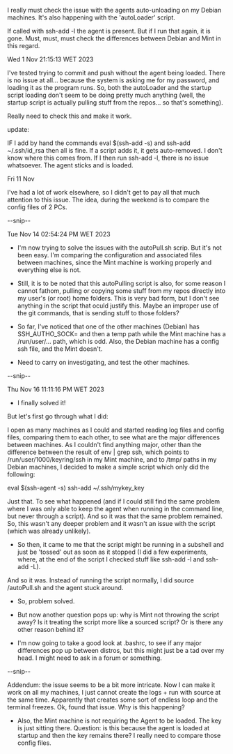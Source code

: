 I really must check the issue with the agents auto-unloading on my Debian machines.
It's also happening with the 'autoLoader' script.

If called with ssh-add -l the agent is present. But if I run that again, it is gone.
Must, must, must check the differences between Debian and Mint in this regard.

Wed  1 Nov 21:15:13 WET 2023

I've tested trying to commit and push without the agent being loaded.
There is no issue at all... because the system is asking me for my password, and
loading it as the program runs. So, both the autoLoader and the startup script loading
don't seem to be doing pretty much anything (well, the startup script is actually
pulling stuff from the repos... so that's something).

Really need to check this and make it work.

update: 

IF I add by hand the commands eval $(ssh-add -s) and ssh-add ~/.ssh/id_rsa then all is
 fine. If a script adds it, it gets auto-removed. I don't know where this comes from.
If I then run ssh-add -l, there is no issue whatsoever. The agent sticks and is loaded.

Fri 11 Nov 

I've had a lot of work elsewhere, so I didn't get to pay all that much attention to
this issue. The idea, during the weekend is to compare the config files of 2 PCs.

--snip--

Tue Nov 14 02:54:24 PM WET 2023

- I'm now trying to solve the issues with the autoPull.sh scrip. But it's not been easy. I'm comparing the
configuration and associated files between machines, since the Mint machine is working properly and
everything else is not.

- Still, it is to be noted that this autoPulling script is also, for some reason I cannot fathom, 
pulling or copying some stuff from my repos directly into my user's (or root) home folders. This is
very bad form, but I don't see anything in the script that oculd justify this. Maybe an improper use
of the git commands, that is sending stuff to those folders?

- So far, I've noticed that one of the other machines (Debian) has SSH_AUTHO_SOCK= and then a temp path
while the Mint machine has a /run/user/... path, which is odd. Also, the Debian machine has a config
ssh file, and the Mint doesn't.

- Need to carry on investigating, and test the other machines.

--snip--

Thu Nov 16 11:11:16 PM WET 2023

- I finally solved it!

But let's first go through what I did: 

I open as many machines as I could and started reading log files and config files, comparing them to each other, to see what are the major differences between machines. As I couldn't find anything major, other than the difference between the result of env | grep ssh, which points to /run/user/1000/keyring/ssh in my Mint machine, and to /tmp/ paths in my Debian machines, I decided to make a simple script which only did the following:

eval $(ssh-agent -s)
ssh-add ~/.ssh/mykey_key

Just that. To see what happened (and if I could still find the same problem where I was only able to keep the agent when running in the command line, but never through a script). And so it was that the same problem remained. So, this wasn't any deeper problem and it wasn't an issue with the script (which was already unlikely).

- So then, it came to me that the script might be running in a subshell and just be 'tossed' out as soon as it stopped (I did a few experiments, where, at the end of the script I checked stuff like ssh-add -l and ssh-add -L).

And so it was. Instead of running the script normally, I did source /autoPull.sh and the agent stuck around.

- So, problem solved.

- But now another question pops up: why is Mint not throwing the script away? Is it treating the script more like a sourced script? Or is there any other reason behind it?

- I'm now going to take a good look at .bashrc, to see if any major differences pop up between distros, but this might just be a tad over my head. I might need to ask in a forum or something.

--snip--

Addendum: the issue seems to be a bit more intricate.
Now I can make it work on all my machines, I just cannot create the logs + run with source at the same time. Apparently that creates some sort of endless loop and the terminal freezes. Ok, found that issue. Why is this happening?

- Also, the Mint machine is not requiring the Agent to be loaded. The key is just sitting there.
Question: is this because the agent is loaded at startup and then the key remains there? I really need to compare those config files.
